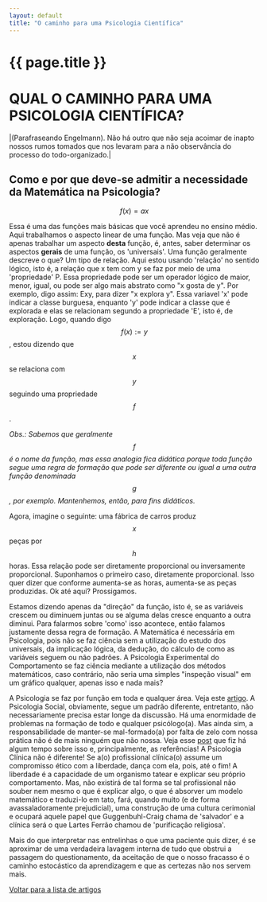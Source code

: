 ```yaml
---
layout: default
title: "O caminho para uma Psicologia Científica"
---
```


# {{ page.title }}



# QUAL O CAMINHO PARA UMA PSICOLOGIA CIENTÍFICA?

|(Parafraseando Engelmann). Não há outro que não seja acoimar de inapto nossos rumos tomados que nos levaram para a não observância do processo do todo-organizado.|


## Como e por que deve-se admitir a necessidade da Matemática na Psicologia?

$$f(x) = ax$$


Essa é uma das funções mais básicas que você aprendeu no ensino médio. Aqui trabalhamos o aspecto linear de uma função. Mas veja que não é apenas trabalhar um aspecto **desta** função, é, antes, saber determinar os aspectos **gerais** de uma função, os 'universais'. Uma função geralmente descreve o que? Um tipo de relação. 
Aqui estou usando 'relação' no sentido lógico, isto é, a relação que x tem com y se faz por meio de uma 'propriedade' P. Essa propriedade pode ser um operador lógico de maior, menor, igual, ou pode ser algo mais abstrato como "x gosta de y".  Por exemplo, digo assim: Exy, para dizer "x explora y". Essa variavel 'x' pode indicar a classe burguesa, enquanto 'y' pode indicar a classe que é explorada e elas se   relacionam segundo a propriedade 'E', isto é, de exploração. Logo, quando digo $$f(x) := y$$, estou dizendo que $$x$$ se relaciona com $$y$$ seguindo uma propriedade $$f$$. 

*Obs.: Sabemos que geralmente $$f$$ é o nome da função, mas essa analogia fica didática porque toda função segue uma regra de formação que pode ser diferente ou igual a uma outra função denominada $$g$$, por exemplo. Mantenhemos, então, para fins didáticos.*

Agora, imagine o seguinte: uma fábrica de carros produz $$x$$ peças por $$h$$ horas. Essa relação pode ser diretamente proporcional ou inversamente proporcional. Suponhamos o primeiro caso, diretamente proporcional. Isso quer dizer que conforme aumenta-se as horas, aumenta-se as peças produzidas. Ok até aqui? Prossigamos.

Estamos dizendo apenas da "direção" da função, isto é, se as variáveis crescem ou diminuem juntas ou se alguma delas cresce enquanto a outra diminui. Para falarmos sobre 'como' isso acontece, então falamos justamente dessa regra de formação. A Matemática é necessária em Psicologia, pois não se faz ciência sem a utilização do estudo dos universais, da implicação lógica, da dedução, do cálculo de como as variáveis seguem ou não padrões. A Psicologia Experimental do Comportamento se faz ciência mediante a utilização dos métodos matemáticos, caso contrário, não seria uma simples "inspeção visual" em um gráfico qualquer, apenas isso e nada mais? 

A Psicologia se faz por função em toda e qualquer área. Veja este [artigo](https://periodicos.unisanta.br/PSY/article/view/2694). A Psicologia Social, obviamente, segue um padrão diferente, entretanto, não necessariamente precisa estar longe da discussão. Há uma enormidade de problemas na formação de todo e qualquer psicólogo(a). Mas ainda sim, a responsabilidade de manter-se mal-formado(a) por falta de zelo com nossa prática não é de mais ninguém que não nossa. Veja esse [post](https://www.instagram.com/p/DJfltHtM4xo/?img_index=1) que fiz há algum tempo sobre isso e, principalmente, as referências! A Psicologia Clínica não é diferente! Se a(o) profissional clínica(o) assume um compromisso ético com a liberdade, dança com ela, pois, até o fim! A liberdade é a capacidade de um organismo tatear e explicar seu próprio comportamento. Mas, não existirá de tal forma se tal profissional não souber nem mesmo o que é explicar algo, o que é absorver um modelo matemático e traduzi-lo em tato, fará, quando muito (e de forma avassaladoramente prejudicial), uma construção de uma cultura cerimonial e ocupará aquele papel que Guggenbuhl-Craig chama de 'salvador' e a clínica será o que Lartes Ferrão chamou de 'purificação religiosa'. 

Mais do que interpretar nas entrelinhas o que uma paciente quis dizer, é se aproximar de uma verdadeira lavagem interna de tudo que obstrui a passagem do questionamento, da aceitação de que o nosso fracasso é o caminho estocástico da aprendizagem e que as certezas não nos servem mais. 



[Voltar para a lista de artigos](/artigos)